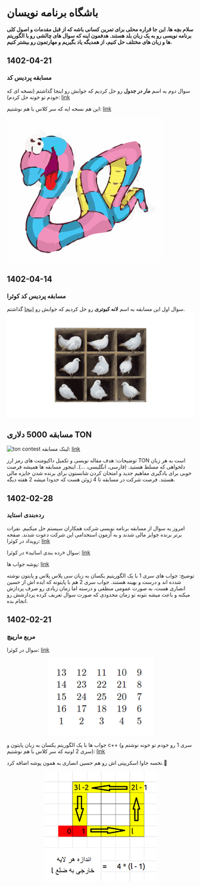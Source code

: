 # باشگاه برنامه نویسان
**سلام بچه ها. این جا قراره محلی برای تمرین کسانی باشه که از قبل مقدمات و اصول کلی برنامه نویسی رو به یک زبان بلد هستند. هدفمون اینه که سوال های چالشی رو با الگوریتم ها و زبان های مختلف حل کنیم، از همدیگه یاد بگیریم و مهارتمون رو بیشتر کنیم.**
## 1402-04-21
### مسابقه پردیس کد
سوال دوم به اسم **مار در جدول** رو حل کردیم که جوابش رو اینجا گذاشتم (نسخه ای که خودم تو خونه حل کردم):
[link](https://github.com/arashnm80/youtube-persian/tree/main#%D9%85%D8%B3%D8%A7%D8%A8%D9%82%D9%87-%D9%BE%D8%B1%D8%AF%DB%8C%D8%B3-%DA%A9%D8%AF---%D8%AA%D8%A7%D8%B1%DB%8C%D8%AE-%D8%A8%D8%B1%DA%AF%D8%B2%D8%A7%D8%B1%DB%8C-9-%D8%AA%DB%8C%D8%B1-1402)

این هم نسخه ایه که سر کلاس با هم نوشتیم:
[link](https://github.com/arashnm80/programmers-club/blob/main/dates/1402-04-21/mardarjadval.py)

![mar dar jadval](https://github.com/arashnm80/youtube-persian/blob/main/quera/pardis-code/2.%20mar%20dar%20jadval.png)
## 1402-04-14
### مسابقه پردیس کد کوئرا
سوال اول این مسابقه به اسم **لانه کبوتری** رو حل کردیم که جوابش رو [اینجا](https://github.com/arashnm80/youtube-persian#%D9%85%D8%B3%D8%A7%D8%A8%D9%82%D9%87-%D9%BE%D8%B1%D8%AF%DB%8C%D8%B3-%DA%A9%D8%AF---%D8%AA%D8%A7%D8%B1%DB%8C%D8%AE-%D8%A8%D8%B1%DA%AF%D8%B2%D8%A7%D8%B1%DB%8C-9-%D8%AA%DB%8C%D8%B1-1402) گذاشتم.
![lane kabutari image](https://github.com/arashnm80/youtube-persian/blob/main/quera/pardis-code/1.%20lane%20kabutari.png)
## مسابقه 5000 دلاری TON
![ton contest](https://blog.ton.org/coverImages/ton-wiki-challenge.png)
لینک مسابقه:
[link](https://blog.ton.org/ton-wiki-challenge)

توضیحات: هدف مقاله نویسی و تکمیل داکیومنت های رمز ارز TON است به هر زبان دلخواهی که مسلط هستید. (فارسی، انگلیسی، ...). اینجور مسابقه ها همیشه فرصت خوبی برای یادگیری مفاهیم جدید و امتحان کردن شانستون برای برنده شدن جایزه مالی هستند. فرصت شرکت در مسابقه تا 4 ژوئن هست که حدودا میشه 2 هفته دیگه.
## 1402-02-28
### رده‌بندی استاید
امروز یه سوال از مسابقه برنامه نویسی شرکت همکاران سیستم حل میکنیم. نفرات برتر برنده جوایز مالی شدند و به آزمون استخدامی این شرکت دعوت شدند. صفحه رویداد در کوئرا:
[link](https://quera.org/events/hamcode-software-0202)

سوال «رده بندی اساتید» در کوئرا:
[link](https://quera.org/problemset/181333/)

پوشه جواب ها:
[link](https://github.com/arashnm80/programmers-club/tree/main/dates/1401-02-28)

توضیح: جواب های سری 1 با یک الگوریتیم یکسان به زبان سی پلاس پلاس و پایتون نوشته شدده اند و درست و بهینه هستند. جواب سری 2 هم با پایتونه که ایده اش از حسین انصاری هست، به صورت عمومی منطقی و درسته اما زمان زیادی رو صرف پردازش میکنه و باعث میشه نتونه تو زمان محدودی که صورت سوال تعریف کرده پردازشش رو انجام بده.

## 1402-02-21
### مربع مارپیچ
سوال در کوئرا:
[link](https://quera.org/contest/assignments/52346/problems/179231)

<p align="center">
  <img src="dates/1401-02-21/problem.png">
</p>

جواب ها با یک الگوریتم یکسان به زبان پایتون و c++ (سری 1 رو خودم تو خونه نوشتم و سری 2 اونیه که سر کلاس با هم نوشتیم):
[link](https://github.com/arashnm80/programmers-club/tree/main/1401-02-21)

نخسه جاوا اسکریپتی اش رو هم حسین انصاری به همون پوشه اضافه کرد.👏

<p align="center">
  <img width="300" src="dates/1401-02-21/1401-02-21.png">
</p>
